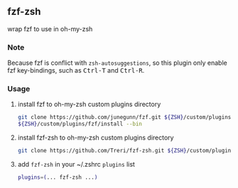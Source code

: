 ## fzf-zsh

wrap fzf to use in oh-my-zsh

### Note

Because fzf is conflict with `zsh-autosuggestions`, so this plugin only enable fzf key-bindings, such as <kbd>Ctrl-T</kbd> and <kbd>Ctrl-R</kbd>.

### Usage

1. install fzf to oh-my-zsh custom plugins directory

    ```bash
    git clone https://github.com/junegunn/fzf.git ${ZSH}/custom/plugins/fzf
    ${ZSH}/custom/plugins/fzf/install --bin
    ```

2. install fzf-zsh to oh-my-zsh custom plugins directory

    ```bash
    git clone https://github.com/Treri/fzf-zsh.git ${ZSH}/custom/plugins/fzf-zsh
    ```

3. add `fzf-zsh` in your ~/.zshrc `plugins` list

    ```bash
    plugins=(... fzf-zsh ...)
    ```
